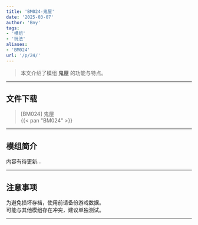 ```yaml
---
title: 'BM024-鬼屋'
date: '2025-03-07'
author: 'Bny'
tags:
- '模组'
- '玩法'
aliases:
- 'BM024'
url: '/p/24/'
---
```


> 本文介绍了模组 **鬼屋** 的功能与特点。

---

## 文件下载

> [BM024] 鬼屋  
{{< pan "BM024" >}}  

---

## 模组简介

>  
内容有待更新...  

---

## 注意事项

>  
为避免损坏存档，使用前请备份游戏数据。  
可能与其他模组存在冲突，建议单独测试。  

---

